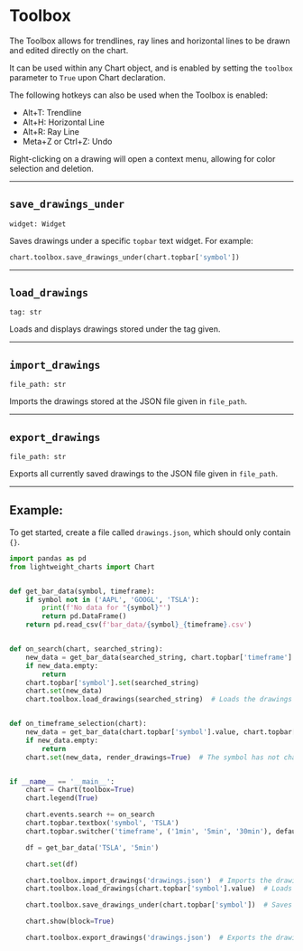 # Toolbox
The Toolbox allows for trendlines, ray lines and horizontal lines to be drawn and edited directly on the chart.

It can be used within any Chart object, and is enabled by setting the `toolbox` parameter to `True` upon Chart declaration.

The following hotkeys can also be used when the Toolbox is enabled:
* Alt+T: Trendline
* Alt+H: Horizontal Line
* Alt+R: Ray Line
* Meta+Z or Ctrl+Z: Undo


Right-clicking on a drawing will open a context menu, allowing for color selection and deletion.

___

## `save_drawings_under`
`widget: Widget`

Saves drawings under a specific `topbar` text widget. For example:

```python
chart.toolbox.save_drawings_under(chart.topbar['symbol'])
```
___

## `load_drawings`
`tag: str`

Loads and displays drawings stored under the tag given.
___

## `import_drawings`
`file_path: str`

Imports the drawings stored at the JSON file given in `file_path`.
___

## `export_drawings`
`file_path: str`

Exports all currently saved drawings to the JSON file given in `file_path`.
___

## Example:

To get started, create a file called `drawings.json`, which should only contain `{}`.

```python
import pandas as pd
from lightweight_charts import Chart


def get_bar_data(symbol, timeframe):
    if symbol not in ('AAPL', 'GOOGL', 'TSLA'):
        print(f'No data for "{symbol}"')
        return pd.DataFrame()
    return pd.read_csv(f'bar_data/{symbol}_{timeframe}.csv')


def on_search(chart, searched_string):
    new_data = get_bar_data(searched_string, chart.topbar['timeframe'].value)
    if new_data.empty:
        return
    chart.topbar['symbol'].set(searched_string)
    chart.set(new_data)
    chart.toolbox.load_drawings(searched_string)  # Loads the drawings saved under the symbol.


def on_timeframe_selection(chart):
    new_data = get_bar_data(chart.topbar['symbol'].value, chart.topbar['timeframe'].value)
    if new_data.empty:
        return
    chart.set(new_data, render_drawings=True)  # The symbol has not changed, so we want to re-render the drawings.


if __name__ == '__main__':
    chart = Chart(toolbox=True)
    chart.legend(True)

    chart.events.search += on_search
    chart.topbar.textbox('symbol', 'TSLA')
    chart.topbar.switcher('timeframe', ('1min', '5min', '30min'), default='5min', func=on_timeframe_selection)

    df = get_bar_data('TSLA', '5min')

    chart.set(df)

    chart.toolbox.import_drawings('drawings.json')  # Imports the drawings saved in the JSON file.
    chart.toolbox.load_drawings(chart.topbar['symbol'].value)  # Loads the drawings under the default symbol.

    chart.toolbox.save_drawings_under(chart.topbar['symbol'])  # Saves drawings based on the symbol.

    chart.show(block=True)

    chart.toolbox.export_drawings('drawings.json')  # Exports the drawings to the JSON file upon close.

```
